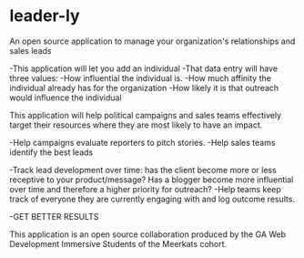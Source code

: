 # leader-ly
An open source application to manage your organization's relationships and sales leads


 -This application will let you add an individual
 -That data entry will have three values:
        -How influential the individual is.
        -How much affinity the individual already has for the organization
        -How likely it is that outreach would influence the individual


This application will help political campaigns and sales teams effectively target their resources where they are most likely to have an impact.

-Help campaigns evaluate reporters to pitch stories.
-Help sales teams identify the best leads

-Track lead development over time: has the client become more or less receptive to your product/message? Has a blogger become more influential over time and therefore a higher priority for outreach?
-Help teams keep track of everyone they are currently engaging with and log outcome results.


-GET BETTER RESULTS


This application is an open source collaboration produced by the GA Web Development Immersive Students of the Meerkats cohort. 
